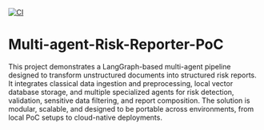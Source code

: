 [![CI](https://github.com/ZeleMate/Multi-agent-Risk-Reporter-PoC/actions/workflows/ci.yaml/badge.svg?branch=main)](https://github.com/ZeleMate/Multi-agent-Risk-Reporter-PoC/actions/workflows/ci.yaml)

# Multi-agent-Risk-Reporter-PoC
This project demonstrates a LangGraph-based multi-agent pipeline designed to transform unstructured documents into structured risk reports.
It integrates classical data ingestion and preprocessing, local vector database storage, and multiple specialized agents for risk detection, validation, sensitive data filtering, and report composition.
The solution is modular, scalable, and designed to be portable across environments, from local PoC setups to cloud-native deployments.
